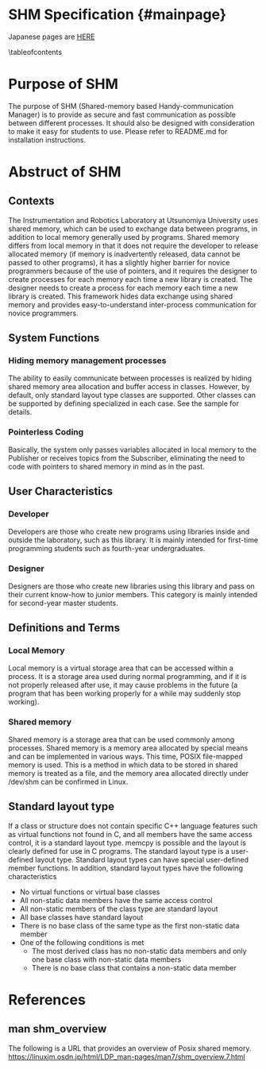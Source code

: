 # SHM Specification {#mainpage}
Japanese pages are [HERE](../docs_jp/index.html)

\tableofcontents

# Purpose of SHM
The purpose of SHM (Shared-memory based Handy-communication Manager) is to provide as secure and fast communication as possible between different processes. It should also be designed with consideration to make it easy for students to use. Please refer to README.md for installation instructions.

# Abstruct of SHM
## Contexts
The Instrumentation and Robotics Laboratory at Utsunomiya University uses shared memory, which can be used to exchange data between programs, in addition to local memory generally used by programs.
Shared memory differs from local memory in that it does not require the developer to release allocated memory (if memory is inadvertently released, data cannot be passed to other programs), it has a slightly higher barrier for novice programmers because of the use of pointers, and it requires the designer to create processes for each memory each time a new library is created. The designer needs to create a process for each memory each time a new library is created.
This framework hides data exchange using shared memory and provides easy-to-understand inter-process communication for novice programmers.

## System Functions

### Hiding memory management processes
The ability to easily communicate between processes is realized by hiding shared memory area allocation and buffer access in classes. However, by default, only standard layout type classes are supported. Other classes can be supported by defining specialized in each case. See the sample for details.

### Pointerless Coding
Basically, the system only passes variables allocated in local memory to the Publisher or receives topics from the Subscriber, eliminating the need to code with pointers to shared memory in mind as in the past.

## User Characteristics
### Developer
Developers are those who create new programs using libraries inside and outside the laboratory, such as this library. It is mainly intended for first-time programming students such as fourth-year undergraduates.

### Designer
Designers are those who create new libraries using this library and pass on their current know-how to junior members. This category is mainly intended for second-year master students.

## Definitions and Terms
### Local Memory
Local memory is a virtual storage area that can be accessed within a process. It is a storage area used during normal programming, and if it is not properly released after use, it may cause problems in the future (a program that has been working properly for a while may suddenly stop working).

### Shared memory
Shared memory is a storage area that can be used commonly among processes. Shared memory is a memory area allocated by special means and can be implemented in various ways. This time, POSIX file-mapped memory is used. This is a method in which data to be stored in shared memory is treated as a file, and the memory area allocated directly under /dev/shm can be confirmed in Linux.

## Standard layout type
If a class or structure does not contain specific C++ language features such as virtual functions not found in C, and all members have the same access control, it is a standard layout type. memcpy is possible and the layout is clearly defined for use in C programs. The standard layout type is a user-defined layout type. Standard layout types can have special user-defined member functions. In addition, standard layout types have the following characteristics
- No virtual functions or virtual base classes
- All non-static data members have the same access control
- All non-static members of the class type are standard layout
- All base classes have standard layout
- There is no base class of the same type as the first non-static data member
- One of the following conditions is met
  - The most derived class has no non-static data members and only one base class with non-static data members
  - There is no base class that contains a non-static data member

# References
## man shm_overview
The following is a URL that provides an overview of Posix shared memory.
<https://linuxjm.osdn.jp/html/LDP_man-pages/man7/shm_overview.7.html>
